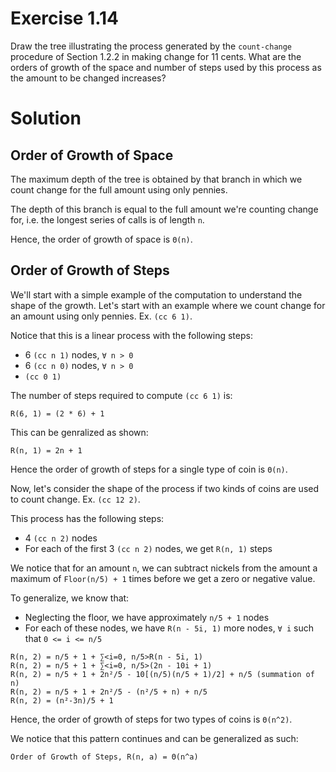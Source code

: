 # Exercise 1.14

Draw the tree illustrating the process generated by the `count-change` procedure of Section 1.2.2 in making change for 11 cents. What are the orders of growth of the space and number of steps used by this process as the amount to be changed increases?

# Solution

## Order of Growth of Space

The maximum depth of the tree is obtained by that branch in which we count change for the full amount using only pennies.

The depth of this branch is equal to the full amount we're counting change for, i.e. the longest series of calls is of length `n`.

Hence, the order of growth of space is `Θ(n)`.

## Order of Growth of Steps

We'll start with a simple example of the computation to understand the shape of the growth. Let's start with an example where we count change for an amount using only pennies. Ex. `(cc 6 1)`.

Notice that this is a linear process with the following steps:

- 6 `(cc n 1)` nodes, `∀ n > 0`
- 6 `(cc n 0)` nodes, `∀ n > 0`
- `(cc 0 1)`

The number of steps required to compute `(cc 6 1)` is:

```
R(6, 1) = (2 * 6) + 1
```

This can be genralized as shown:

```
R(n, 1) = 2n + 1
```

Hence the order of growth of steps for a single type of coin is `Θ(n)`.

Now, let's consider the shape of the process if two kinds of coins are used to count change. Ex. `(cc 12 2)`.

This process has the following steps:

- 4 `(cc n 2)` nodes 
- For each of the first 3 `(cc n 2)` nodes, we get `R(n, 1)` steps

We notice that for an amount `n`, we can subtract nickels from the amount a maximum of `Floor(n/5) + 1` times before we get a zero or negative value.

To generalize, we know that:

- Neglecting the floor, we have approximately `n/5 + 1` nodes
- For each of these nodes, we have `R(n - 5i, 1)` more nodes, `∀ i` such that `0 <= i <= n/5`

```
R(n, 2) = n/5 + 1 + ∑<i=0, n/5>R(n - 5i, 1)
R(n, 2) = n/5 + 1 + ∑<i=0, n/5>(2n - 10i + 1)
R(n, 2) = n/5 + 1 + 2n²/5 - 10[(n/5)(n/5 + 1)/2] + n/5 (summation of n)
R(n, 2) = n/5 + 1 + 2n²/5 - (n²/5 + n) + n/5
R(n, 2) = (n²-3n)/5 + 1
```
Hence, the order of growth of steps for two types of coins is `Θ(n^2)`.

We notice that this pattern continues and can be generalized as such:

```
Order of Growth of Steps, R(n, a) = Θ(n^a)
```